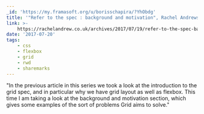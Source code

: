 ```yaml
---
_id: 'https://my.framasoft.org/u/borisschapira/?YhObdg'
title: '"Refer to the spec : background and motivation", Rachel Andrews'
link: >-
    https://rachelandrew.co.uk/archives/2017/07/19/refer-to-the-spec-background-and-motivation/
date: '2017-07-20'
tags:
    - css
    - flexbox
    - grid
    - rwd
    - sharemarks
---
```


<div class="markdown"><p>&quot;In the previous article in this series we took a look at the introduction to the grid spec, and in particular why we have grid layout as well as flexbox. This time I am taking a look at the background and motivation section, which gives some examples of the sort of problems Grid aims to solve.&quot;
</p></div>
